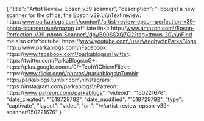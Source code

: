 {
    "title": "Artist Review: Epson v39 scanner",
    "description": "I bought a new scanner for the office, the Epson v39.\n\nText review: http:\/\/www.parkablogs.com\/content\/artist-review-epson-perfection-v39-photo-scanner\n\nAmazon (affiliate link): http:\/\/www.amazon.com\/Epson-Perfection-V39-photo-Scanner\/dp\/B00SSXQ7Q2?tag=ttmus-20\n\nFind me also on\nYoutube: https:\/\/www.youtube.com\/user\/teohyc\nParkaBlogs: http:\/\/www.parkablogs.com\nFacebook: https:\/\/www.facebook.com\/parkablogs\nTwitter: https:\/\/twitter.com\/ParkaBlogs\nG+: https:\/\/plus.google.com\/u\/0\/+TeohYiChie\nFlickr: https:\/\/www.flickr.com\/photos\/parkablogs\nTumblr: http:\/\/parkablogs.tumblr.com\nInstagram: https:\/\/instagram.com\/parkablogs\nPatreon: https:\/\/www.patreon.com\/parkablogs",
    "videoid": "150221676",
    "date_created": "1518729792",
    "date_modified": "1518729792",
    "type": "captivate",
    "layout": "video",
    "url": "\/v\/artist-review-epson-v39-scanner\/150221676"
}